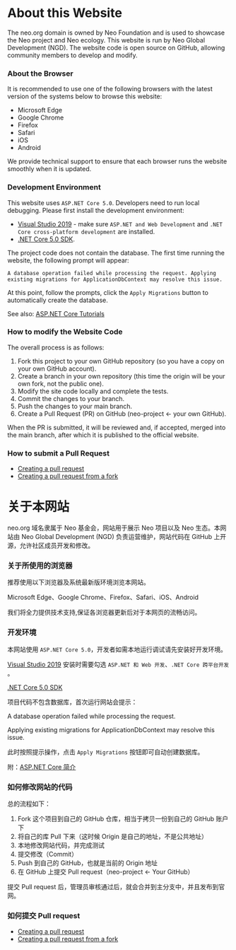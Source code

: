 # About this Website

The neo.org domain is owned by Neo Foundation and is used to showcase the Neo project and Neo ecology. This website is run by Neo Global Development (NGD). The website code is open source on GitHub, allowing community members to develop and modify.

### About the Browser

It is recommended to use one of the following browsers with the latest version of the systems below to browse this website:

- Microsoft Edge
- Google Chrome
- Firefox
- Safari
- iOS
- Android

We provide technical support to ensure that each browser runs the website smoothly when it is updated.

### Development Environment

This website uses `ASP.NET Core 5.0`. Developers need to run local debugging. Please first install the development environment:

- [Visual Studio 2019](https://visualstudio.microsoft.com/) - make sure `ASP.NET and Web Development` and `.NET Core cross-platform development` are installed.
- [.NET Core 5.0  SDK](https://dotnet.microsoft.com/download).

The project code does not contain the database. The first time running the website, the following prompt will appear:

`A database operation failed while processing the request.
Applying existing migrations for ApplicationDbContext may resolve this issue.`

At this point, follow the prompts, click the `Apply Migrations` button to automatically create the database.

See also: [ASP.NET Core Tutorials](https://docs.microsoft.com/en-us/aspnet/core/introduction-to-aspnet-core?view=aspnetcore-5.0)

### How to modify the Website Code

The overall process is as follows:

1. Fork this project to your own GitHub repository (so you have a copy on your own GitHub account).
2. Create a branch in your own repository (this time the origin will be your own fork, not the public one).
3. Modify the site code locally and complete the tests.
4. Commit the changes to your branch.
5. Push the changes to your main branch.
6. Create a Pull Request (PR) on GitHub (neo-project ← your own GitHub).

When the PR is submitted, it will be reviewed and, if accepted, merged into the main branch, after which it is published to the official website.

### How to submit a Pull Request

- [Creating a pull request](https://help.github.com/articles/creating-a-pull-request/)
- [Creating a pull request from a fork](https://help.github.com/articles/creating-a-pull-request-from-a-fork/)



# 关于本网站 

neo.org 域名隶属于 Neo 基金会，网站用于展示 Neo 项目以及 Neo 生态。本网站由 Neo Global Development (NGD) 负责运营维护，网站代码在 GitHub 上开源，允许社区成员开发和修改。

### 关于所使用的浏览器

推荐使用以下浏览器及系统最新版环境浏览本网站。

Microsoft Edge、Google Chrome、Firefox、Safari、iOS、Android

我们将全力提供技术支持,保证各浏览器更新后对于本网页的流畅访问。

### 开发环境

本网站使用 `ASP.NET Core 5.0`，开发者如需本地运行调试请先安装好开发环境。

[Visual Studio 2019](https://visualstudio.microsoft.com/) 安装时需要勾选 `ASP.NET 和 Web 开发`、`.NET Core 跨平台开发` 。

[.NET Core 5.0 SDK](https://dotnet.microsoft.com/download)

项目代码不包含数据库，首次运行网站会提示：

A database operation failed while processing the request.

Applying existing migrations for ApplicationDbContext may resolve this issue.

此时按照提示操作，点击 `Apply Migrations` 按钮即可自动创建数据库。

附：[ASP.NET Core 简介](https://docs.microsoft.com/zh-cn/aspnet/core/introduction-to-aspnet-core?view=aspnetcore-5.0)

### 如何修改网站的代码

总的流程如下：

1. Fork 这个项目到自己的 GitHub 仓库，相当于拷贝一份到自己的 GitHub 账户下
2. 将自己的库 Pull 下来（这时候 Origin 是自己的地址，不是公共地址）
3. 本地修改网站代码，并完成测试
4. 提交修改（Commit）
5. Push 到自己的 GitHub，也就是当前的 Origin 地址
6. 在 GitHub 上提交 Pull request（neo-project ← Your GitHub）

提交 Pull request 后，管理员审核通过后，就会合并到主分支中，并且发布到官网。

### 如何提交 Pull request

- [Creating a pull request](https://help.github.com/articles/creating-a-pull-request/)
- [Creating a pull request from a fork](https://help.github.com/articles/creating-a-pull-request-from-a-fork/)
